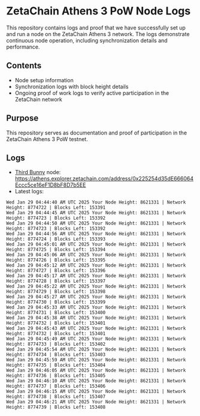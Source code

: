 # ZetaChain Athens 3 PoW Node Logs
This repository contains logs and proof that we have successfully set up and run a node on the ZetaChain Athens 3 network. The logs demonstrate continuous node operation, including synchronization details and performance.

## Contents
- Node setup information
- Synchronization logs with block height details
- Ongoing proof of work logs to verify active participation in the ZetaChain network

## Purpose
This repository serves as documentation and proof of participation in the ZetaChain Athens 3 PoW testnet.

## Logs

- [Third Bunny](https://thirdbunny.xyz/) node: https://athens.explorer.zetachain.com/address/0x225254d35dE666064Eccc5ce16eF1D8bF8D7b5EE
- Latest logs:
```
Wed Jan 29 04:44:40 AM UTC 2025 Your Node Height: 8621331 | Network Height: 8774722 | Blocks Left: 153391
Wed Jan 29 04:44:45 AM UTC 2025 Your Node Height: 8621331 | Network Height: 8774723 | Blocks Left: 153392
Wed Jan 29 04:44:50 AM UTC 2025 Your Node Height: 8621331 | Network Height: 8774723 | Blocks Left: 153392
Wed Jan 29 04:44:56 AM UTC 2025 Your Node Height: 8621331 | Network Height: 8774724 | Blocks Left: 153393
Wed Jan 29 04:45:01 AM UTC 2025 Your Node Height: 8621331 | Network Height: 8774725 | Blocks Left: 153394
Wed Jan 29 04:45:06 AM UTC 2025 Your Node Height: 8621331 | Network Height: 8774726 | Blocks Left: 153395
Wed Jan 29 04:45:12 AM UTC 2025 Your Node Height: 8621331 | Network Height: 8774727 | Blocks Left: 153396
Wed Jan 29 04:45:17 AM UTC 2025 Your Node Height: 8621331 | Network Height: 8774728 | Blocks Left: 153397
Wed Jan 29 04:45:22 AM UTC 2025 Your Node Height: 8621331 | Network Height: 8774729 | Blocks Left: 153398
Wed Jan 29 04:45:27 AM UTC 2025 Your Node Height: 8621331 | Network Height: 8774730 | Blocks Left: 153399
Wed Jan 29 04:45:33 AM UTC 2025 Your Node Height: 8621331 | Network Height: 8774731 | Blocks Left: 153400
Wed Jan 29 04:45:38 AM UTC 2025 Your Node Height: 8621331 | Network Height: 8774732 | Blocks Left: 153401
Wed Jan 29 04:45:43 AM UTC 2025 Your Node Height: 8621331 | Network Height: 8774732 | Blocks Left: 153401
Wed Jan 29 04:45:49 AM UTC 2025 Your Node Height: 8621331 | Network Height: 8774733 | Blocks Left: 153402
Wed Jan 29 04:45:54 AM UTC 2025 Your Node Height: 8621331 | Network Height: 8774734 | Blocks Left: 153403
Wed Jan 29 04:45:59 AM UTC 2025 Your Node Height: 8621331 | Network Height: 8774735 | Blocks Left: 153404
Wed Jan 29 04:46:05 AM UTC 2025 Your Node Height: 8621331 | Network Height: 8774736 | Blocks Left: 153405
Wed Jan 29 04:46:10 AM UTC 2025 Your Node Height: 8621331 | Network Height: 8774737 | Blocks Left: 153406
Wed Jan 29 04:46:15 AM UTC 2025 Your Node Height: 8621331 | Network Height: 8774738 | Blocks Left: 153407
Wed Jan 29 04:46:21 AM UTC 2025 Your Node Height: 8621331 | Network Height: 8774739 | Blocks Left: 153408
```
